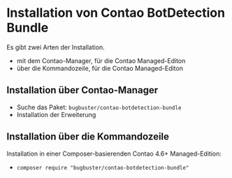 # Installation von Contao BotDetection Bundle

Es gibt zwei Arten der Installation.

* mit dem Contao-Manager, für die Contao Managed-Editon
* über die Kommandozeile, für die Contao Managed-Editon


## Installation über Contao-Manager

* Suche das Paket: `bugbuster/contao-botdetection-bundle`
* Installation der Erweiterung


## Installation über die Kommandozeile

Installation in einer Composer-basierenden Contao 4.6+ Managed-Edition:

* `composer require "bugbuster/contao-botdetection-bundle"`
